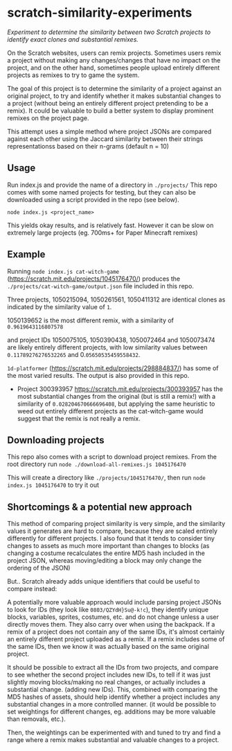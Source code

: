 # scratch-similarity-experiments

*Experiment to determine the similarity between two Scratch projects to identify exact clones and substantial remixes.*

On the Scratch websites, users can remix projects. Sometimes users remix a project without making any changes/changes that have no impact on the project, and on the other hand, sometimes people upload entirely different projects as remixes to try to game the system.

The goal of this project is to determine the similarity of a project against an original project, to try and identify whether it makes substantial changes to a project (without being an entirely different project pretending to be a remix). It could be valuable to build a better system to display prominent remixes on the project page.

This attempt uses a simple method where project JSONs are compared against each other using the Jaccard similarity between their strings representationss based on their n-grams (default n = 10)

## Usage

Run index.js and provide the name of a directory in `./projects/` This repo comes with some named projects for testing, but they can also be downloaded using a script provided in the repo (see below).

`node index.js <project_name>`

This yields okay results, and is relatively fast. However it can be slow on extremely large projects (eg. 700ms+ for Paper Minecraft remixes)

## Example

Running `node index.js cat-witch-game` (https://scratch.mit.edu/projects/1045176470/) produces the `./projects/cat-witch-game/output.json` file included in this repo.

Three projects, 1050215094, 1050261561, 1050411312 are identical clones as indicated by the similarity value of `1`.

1050139652 is the most different remix, with a similarity of `0.9619643116807578`

and project IDs 1050075105, 1050390438, 1050072464 and 1050073474 are likely entirely different projects, with low similarity values between `0.11789276276532265` and 0.`05650535459558432`.

`1d-platformer` (https://scratch.mit.edu/projects/298884837/) has some of the most varied results. The output is also provided in this repo.

* Project 300393957 https://scratch.mit.edu/projects/300393957 has the most substantial changes from the original (but is still a remix!) with a similarity of `0.028204670666696408`, but applying the same heuristic to weed out entirely different projects as the cat-witch-game would suggest that the remix is not really a remix.

## Downloading projects
This repo also comes with a script to download project remixes. From the root directory run `node ./download-all-remixes.js 1045176470`

This will create a directory like `./projects/1045176470/`, then run `node index.js 1045176470` to try it out

## Shortcomings & a potential new approach

This method of comparing project similarity is very simple, and the similarity values it generates are hard to compare, because they are scaled entirely differently for different projects. I also found that it tends to consider tiny changes to assets as much more important than changes to blocks (as changing a costume recalculates the entire MD5 hash included in the project JSON, whereas moving/editing a block may only change the ordering of the JSON)

But.. Scratch already adds unique identifiers that could be useful to compare instead:

A potentially more valuable approach would include parsing project JSONs to look for IDs (they look like `0803/QZYdH}Su@-k!c`), they identify unique blocks, variables, sprites, costumes, etc. and do not change unless a user directly moves them. They also carry over when using the backpack. If a remix of a project does not contain any of the same IDs, it's almost certainly an entirely different project uploaded as a remix. If a remix includes some of the same IDs, then we know it was actually based on the same original project.

It should be possible to extract all the IDs from two projects, and compare to see whether the second project includes new IDs, to tell if it was just slightly moving blocks/making no real changes, or actually includes a substantial change. (adding new IDs). This, combined with comparing the MD5 hashes of assets, should help identify whether a project includes any substantial changes in a more controlled manner. (it would be possible to set weightings for different changes, eg. additions may be more valuable than removals, etc.).

Then, the weightings can be experimented with and tuned to try and find a range where a remix makes substantial and valuable changes to a project.